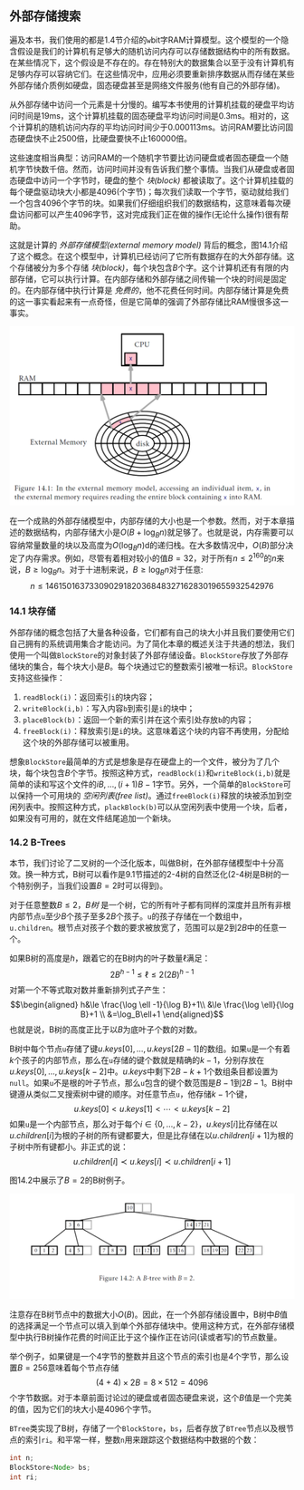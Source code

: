 ## 外部存储搜索
遍及本书，我们使用的都是1.4节介绍的`w`bit字RAM计算模型。这个模型的一个隐含假设是我们的计算机有足够大的随机访问内存可以存储数据结构中的所有数据。在某些情况下，这个假设是不存在的。存在特别大的数据集合以至于没有计算机有足够内存可以容纳它们。在这些情况中，应用必须要重新排序数据从而存储在某些外部存储介质例如硬盘，固态硬盘甚至是网络文件服务(他有自己的外部存储)。

从外部存储中访问一个元素是十分慢的。编写本书使用的计算机挂载的硬盘平均访问时间是19ms，这个计算机挂载的固态硬盘平均访问时间是0.3ms。相对的，这个计算机的随机访问内存的平均访问时间少于0.000113ms。访问RAM要比访问固态硬盘快不止2500倍，比硬盘要快不止160000倍。

这些速度相当典型：访问RAM的一个随机字节要比访问硬盘或者固态硬盘一个随机字节快数千倍。然而，访问时间并没有告诉我们整个事情。当我们从硬盘或者固态硬盘中访问一个字节时，硬盘的整个 _块(block)_ 都被读取了。这个计算机挂载的每个硬盘驱动块大小都是4096(个字节)；每次我们读取一个字节，驱动就给我们一个包含4096个字节的块。如果我们仔细组织我们的数据结构，这意味着每次硬盘访问都可以产生4096字节，这对完成我们正在做的操作(无论什么操作)很有帮助。

这就是计算的 _外部存储模型(external memory model)_ 背后的概念，图14.1介绍了这个概念。在这个模型中，计算机已经访问了它所有数据存在的大外部存储。这个存储被分为多个存储 _块(block)_，每个块包含$B$个字。这个计算机还有有限的内部存储，它可以执行计算。在内部存储和外部存储之间传输一个块的时间是固定的。在内部存储中执行计算是 _免费的_，他不花费任何时间。内部存储计算是免费的这一事实看起来有一点奇怪，但是它简单的强调了外部存储比RAM慢很多这一事实。

![figure14.1.png "在外部内存模型中，访问一个独立条目x，在外部存储中要求访问包含了x的整个块到RAM中"](figure14.1.png "在外部内存模型中，访问一个独立条目x，在外部存储中要求访问包含了x的整个块到RAM中")

在一个成熟的外部存储模型中，内部存储的大小也是一个参数。然而，对于本章描述的数据结构，内部存储大小是$O(B+\log_B n)$就足够了。也就是说，内存需要可以容纳常量数量的块以及高度为$O(\log_B n)$d的递归栈。在大多数情况中，$O(B)$部分决定了内存需求。例如，尽管有着相对较小的值$B=32$，对于所有$n\le 2^{160}$的$n$来说，$B\ge \log_B n$。对于十进制来说，$B\ge \log_B n$对于任意:
$$n\le 1461501637330902918203684832716283019655932542976$$

### 14.1 块存储
外部存储的概念包括了大量各种设备，它们都有自己的块大小并且我们要使用它们自己拥有的系统调用集合才能访问。为了简化本章的概述关注于共通的想法，我们使用一个叫做`BlockStore`的对象封装了外部存储设备。`BlockStore`存放了外部存储块的集合，每个块大小是$B$。每个块通过它的整数索引被唯一标识。`BlockStore`支持这些操作：
1. `readBlock(i)`：返回索引`i`的块内容；
2. `writeBlock(i,b)`：写入内容`b`到索引是`i`的块中；
3. `placeBlock(b)`：返回一个新的索引并在这个索引处存放`b`的内容；
4. `freeBlock(i)`：释放索引是`i`的块。这意味着这个块的内容不再使用，分配给这个块的外部存储可以被重用。

想象`BlockStore`最简单的方式是想象是存在硬盘上的一个文件，被分为了几个块，每个块包含$B$个字节。按照这种方式，`readBlock(i)`和`writeBlock(i,b)`就是简单的读和写这个文件的$iB,\ldots,(i+1)B-1$字节。另外，一个简单的`BlockStore`可以保持一个可用块的 _空闲列表(free list)_。通过`freeBlock(i)`释放的块被添加到空闲列表中。按照这种方式，`plackBlock(b)`可以从空闲列表中使用一个块，后者，如果没有可用的，就在文件结尾追加一个新块。

### 14.2 B-Trees
本节，我们讨论了二叉树的一个泛化版本，叫做B树，在外部存储模型中十分高效。换一种方式，B树可以看作是9.1节描述的2-4树的自然泛化(2-4树是B树的一个特别例子，当我们设置$B=2$时可以得到)。

对于任意整数$B\le 2$，_B树_ 是一个树，它的所有叶子都有同样的深度并且所有非根内部节点`u`至少$B$个孩子至多$2B$个孩子。`u`的孩子存储在一个数组中，`u.children`。根节点对孩子个数的要求被放宽了，范围可以是2到$2B$中的任意一个。

如果B树的高度是$h$，跟着它的在B树内的叶子数量$\ell$满足：
$$2B^{h-1}\le \ell \le 2(2B)^{h-1}$$
对第一个不等式取对数并重新排列式子产生：
$$\begin{aligned}
    h&\le \frac{\log \ell -1}{\log B}+1\\
    &\le \frac{\log \ell}{\log B}+1 \\
    &=\log_B\ell+1
\end{aligned}$$
也就是说，B树的高度正比于以$B$为底叶子个数的对数。

B树中每个节点`u`存储了键$u.keys[0],\ldots,u.keys[2B-1]$的数组。如果`u`是一个有着$k$个孩子的内部节点，那么在`u`存储的键个数就是精确的$k-1$，分别存放在$u.keys[0],\ldots,u.keys[k-2]$中。$u.keys$中剩下$2B-k+1$个数组条目都设置为`null`。如果`u`不是根的叶子节点，那么`u`包含的键个数范围是$B-1$到$2B-1$。B树中键遵从类似二叉搜索树中键的顺序。对任意节点`u`，他存储$k-1$个键，
$$u.keys[0]\lt u.keys[1]\lt \cdots \lt u.keys[k-2]$$
如果`u`是一个内部节点，那么对于每个$i\in\{0,\ldots,k-2\}$，$u.keys[i]$比存储在以$u.children[i]$为根的子树的所有键都要大，但是比存储在以$u.children[i+1]$为根的子树中所有键都小。非正式的说：
$$u.children[i]\prec u.keys[i] \prec u.children[i+1]$$

图14.2中展示了$B=2$的B树例子。

![figure14.2.png "B=2的B树例子"](figure14.2.png "B=2的B树例子")

注意存在B树节点中的数据大小$O(B)$。因此，在一个外部存储设置中，B树中$B$值的选择满足一个节点可以填入到单个外部存储块中。使用这种方式，在外部存储模型中执行B树操作花费的时间正比于这个操作正在访问(读或者写)的节点数量。

举个例子，如果键是一个4字节的整数并且这个节点的索引也是4个字节，那么设置$B=256$意味着每个节点存储
$$(4+4)\times 2B = 8\times 512 = 4096$$
个字节数据。对于本章前面讨论过的硬盘或者固态硬盘来说，这个$B$值是一个完美的值，因为它们的块大小是4096个字节。

`BTree`类实现了B树，存储了一个`BlockStore`，`bs`，后者存放了`BTree`节点以及根节点的索引`ri`。和平常一样，整数`n`用来跟踪这个数据结构中数据的个数：
```Java
int n;
BlockStore<Node> bs;
int ri;
```
